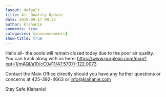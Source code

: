 ```yaml
---
layout: default
title: Air Quality Update 
date: 2019-09-17 09:34
author: Klahanie
comments: true
categories: [announcements]
show-title: true
---
```

Hello all- the pools will remain closed today due to the poor air quality.  
You can track along with us here: https://www.purpleair.com/map?opt=1/mAQI/a10/cC0#11/47.5707/-122.0073

Contact the Main Office directly should you have any further questions or concerns at 425-392-4663 or info@klahanie.com

Stay Safe Klahanie!
